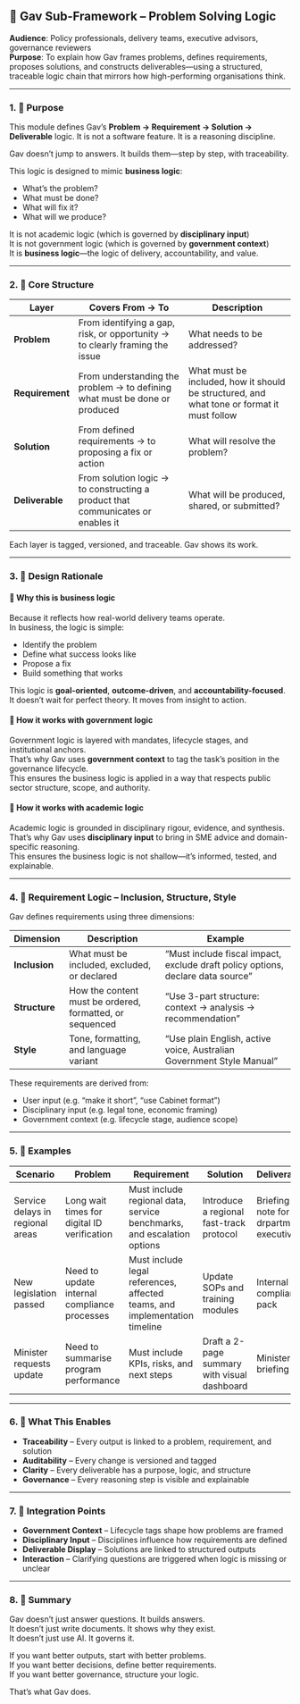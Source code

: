 ## 🧠 Gav Sub-Framework – Problem Solving Logic

**Audience**: Policy professionals, delivery teams, executive advisors, governance reviewers  
**Purpose**: To explain how Gav frames problems, defines requirements, proposes solutions, and constructs deliverables—using a structured, traceable logic chain that mirrors how high-performing organisations think.

---

### 1. 🎯 Purpose

This module defines Gav’s **Problem → Requirement → Solution → Deliverable** logic. It is not a software feature. It is a reasoning discipline.

Gav doesn’t jump to answers. It builds them—step by step, with traceability.

This logic is designed to mimic **business logic**:  
- What’s the problem?  
- What must be done?  
- What will fix it?  
- What will we produce?

It is not academic logic (which is governed by **disciplinary input**)  
It is not government logic (which is governed by **government context**)  
It is **business logic**—the logic of delivery, accountability, and value.

---

### 2. 🧩 Core Structure

| Layer | Covers From → To | Description |
|-------|------------------|-------------|
| **Problem** | From identifying a gap, risk, or opportunity → to clearly framing the issue | What needs to be addressed? |
| **Requirement** | From understanding the problem → to defining what must be done or produced | What must be included, how it should be structured, and what tone or format it must follow |
| **Solution** | From defined requirements → to proposing a fix or action | What will resolve the problem? |
| **Deliverable** | From solution logic → to constructing a product that communicates or enables it | What will be produced, shared, or submitted? |

Each layer is tagged, versioned, and traceable. Gav shows its work.

---

### 3. 🧠 Design Rationale

#### 🔹 Why this is business logic

Because it reflects how real-world delivery teams operate.  
In business, the logic is simple:  
- Identify the problem  
- Define what success looks like  
- Propose a fix  
- Build something that works

This logic is **goal-oriented**, **outcome-driven**, and **accountability-focused**.  
It doesn’t wait for perfect theory. It moves from insight to action.

#### 🔹 How it works with government logic

Government logic is layered with mandates, lifecycle stages, and institutional anchors.  
That’s why Gav uses **government context** to tag the task’s position in the governance lifecycle.  
This ensures the business logic is applied in a way that respects public sector structure, scope, and authority.

#### 🔹 How it works with academic logic

Academic logic is grounded in disciplinary rigour, evidence, and synthesis.  
That’s why Gav uses **disciplinary input** to bring in SME advice and domain-specific reasoning.  
This ensures the business logic is not shallow—it’s informed, tested, and explainable.

---

### 4. 🧾 Requirement Logic – Inclusion, Structure, Style

Gav defines requirements using three dimensions:

| Dimension | Description | Example |
|-----------|-------------|---------|
| **Inclusion** | What must be included, excluded, or declared | “Must include fiscal impact, exclude draft policy options, declare data source” |
| **Structure** | How the content must be ordered, formatted, or sequenced | “Use 3-part structure: context → analysis → recommendation” |
| **Style** | Tone, formatting, and language variant | “Use plain English, active voice, Australian Government Style Manual” |

These requirements are derived from:
- User input (e.g. “make it short”, “use Cabinet format”)  
- Disciplinary input (e.g. legal tone, economic framing)  
- Government context (e.g. lifecycle stage, audience scope)

---

### 5. 🧾 Examples

| Scenario | Problem | Requirement | Solution | Deliverable |
|----------|---------|-------------|----------|-------------|
| Service delays in regional areas | Long wait times for digital ID verification | Must include regional data, service benchmarks, and escalation options | Introduce a regional fast-track protocol | Briefing note for drpartment executive |
| New legislation passed | Need to update internal compliance processes | Must include legal references, affected teams, and implementation timeline | Update SOPs and training modules | Internal compliance pack |
| Minister requests update | Need to summarise program performance | Must include KPIs, risks, and next steps | Draft a 2-page summary with visual dashboard | Ministerial briefing |

---

### 6. 🧭 What This Enables

- **Traceability** – Every output is linked to a problem, requirement, and solution  
- **Auditability** – Every change is versioned and tagged  
- **Clarity** – Every deliverable has a purpose, logic, and structure  
- **Governance** – Every reasoning step is visible and explainable

---

### 7. 🔗 Integration Points

- **Government Context** – Lifecycle tags shape how problems are framed  
- **Disciplinary Input** – Disciplines influence how requirements are defined  
- **Deliverable Display** – Solutions are linked to structured outputs  
- **Interaction** – Clarifying questions are triggered when logic is missing or unclear

---

### 8. 🧠 Summary

Gav doesn’t just answer questions. It builds answers.  
It doesn’t just write documents. It shows why they exist.  
It doesn’t just use AI. It governs it.

If you want better outputs, start with better problems.  
If you want better decisions, define better requirements.  
If you want better governance, structure your logic.

That’s what Gav does.
